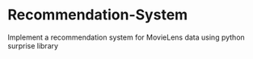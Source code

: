 # Recommendation-System
Implement a recommendation system for MovieLens data using python surprise library
